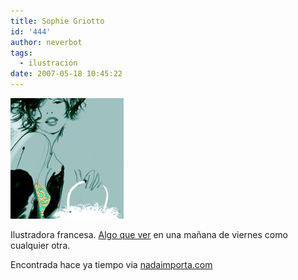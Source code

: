 ```yaml
---
title: Sophie Griotto
id: '444'
author: neverbot
tags:
  - ilustración
date: 2007-05-18 10:45:22
---
```


[![Sophie Griotto](./sophie-griotto/Sophie_Griotto.jpg "Sophie Griotto")](http://www.sophiegriotto.com/ "Sophie Griotto")

Ilustradora francesa. [Algo que ver](http://www.sophiegriotto.com/) en una mañana de viernes como cualquier otra.

Encontrada hace ya tiempo via [nadaimporta.com](http://www.nadaimporta.com/?p=301)
